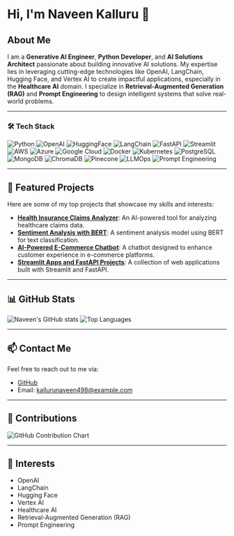 # Hi, I'm Naveen Kalluru 👋

## About Me
I am a **Generative AI Engineer**, **Python Developer**, and **AI Solutions Architect** passionate about building innovative AI solutions. My expertise lies in leveraging cutting-edge technologies like OpenAI, LangChain, Hugging Face, and Vertex AI to create impactful applications, especially in the **Healthcare AI** domain. I specialize in **Retrieval-Augmented Generation (RAG)** and **Prompt Engineering** to design intelligent systems that solve real-world problems.

---

### 🛠️ Tech Stack

![Python](https://img.shields.io/badge/Python-3670A0?style=for-the-badge&logo=python&logoColor=white)
![OpenAI](https://img.shields.io/badge/OpenAI-412991?style=for-the-badge&logo=openai&logoColor=white)
![HuggingFace](https://img.shields.io/badge/HuggingFace-FFD21F?style=for-the-badge&logo=huggingface&logoColor=black)
![LangChain](https://img.shields.io/badge/LangChain-FF6B00?style=for-the-badge&logo=langchain&logoColor=white)
![FastAPI](https://img.shields.io/badge/FastAPI-05998A?style=for-the-badge&logo=fastapi&logoColor=white)
![Streamlit](https://img.shields.io/badge/Streamlit-FF4B4B?style=for-the-badge&logo=streamlit&logoColor=white)
![AWS](https://img.shields.io/badge/AWS-232F3E?style=for-the-badge&logo=amazonaws&logoColor=white)
![Azure](https://img.shields.io/badge/Azure-0078D4?style=for-the-badge&logo=microsoftazure&logoColor=white)
![Google Cloud](https://img.shields.io/badge/GCP-4285F4?style=for-the-badge&logo=googlecloud&logoColor=white)
![Docker](https://img.shields.io/badge/Docker-2496ED?style=for-the-badge&logo=docker&logoColor=white)
![Kubernetes](https://img.shields.io/badge/Kubernetes-326CE5?style=for-the-badge&logo=kubernetes&logoColor=white)
![PostgreSQL](https://img.shields.io/badge/PostgreSQL-4169E1?style=for-the-badge&logo=postgresql&logoColor=white)
![MongoDB](https://img.shields.io/badge/MongoDB-4EA94B?style=for-the-badge&logo=mongodb&logoColor=white)
![ChromaDB](https://img.shields.io/badge/ChromaDB-000000?style=for-the-badge&logo=vector&logoColor=white)
![Pinecone](https://img.shields.io/badge/Pinecone-02A6E6?style=for-the-badge&logo=pinecone&logoColor=white)
![LLMOps](https://img.shields.io/badge/LLMOps-8E44AD?style=for-the-badge&logo=ai&logoColor=white)
![Prompt Engineering](https://img.shields.io/badge/Prompt%20Engineering-1ABC9C?style=for-the-badge&logo=prompt&logoColor=white)


---

## 🌟 Featured Projects
Here are some of my top projects that showcase my skills and interests:
- **[Health Insurance Claims Analyzer](https://github.com/your-repo-link)**: An AI-powered tool for analyzing healthcare claims data.
- **[Sentiment Analysis with BERT](https://github.com/your-repo-link)**: A sentiment analysis model using BERT for text classification.
- **[AI-Powered E-Commerce Chatbot](https://github.com/your-repo-link)**: A chatbot designed to enhance customer experience in e-commerce platforms.
- **[Streamlit Apps and FastAPI Projects](https://github.com/your-repo-link)**: A collection of web applications built with Streamlit and FastAPI.

---

## 📊 GitHub Stats
![Naveen's GitHub stats](https://github-readme-stats.vercel.app/api?username=kalluru498&show_icons=true&theme=radical)
![Top Languages](https://github-readme-stats.vercel.app/api/top-langs/?username=kalluru498&layout=compact&theme=radical)

---

## 📫 Contact Me
Feel free to reach out to me via:
- [GitHub](https://github.com/kalluru498)
- Email: kallurunaveen498@example.com

---

## 🤝 Contributions
![GitHub Contribution Chart](https://github-profile-summary-cards.vercel.app/api/cards/profile-details?username=naveenkalluru&theme=radical)

---

## 🎯 Interests
- OpenAI
- LangChain
- Hugging Face
- Vertex AI
- Healthcare AI
- Retrieval-Augmented Generation (RAG)
- Prompt Engineering
